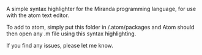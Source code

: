 A simple syntax highlighter for the Miranda programming language, for use with the atom text editor.

To add to atom, simply put this folder in /.atom/packages and Atom should then open any .m file using this syntax highlighting.

If you find any issues, please let me know.
